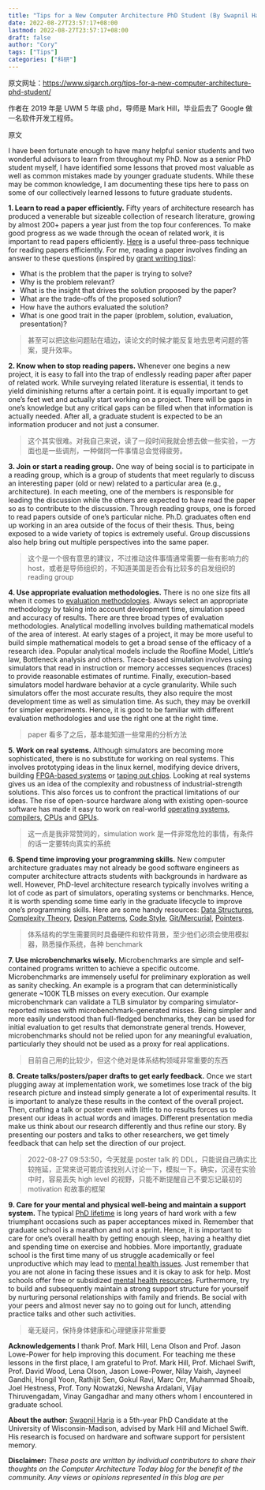 ```yaml
---
title: "Tips for a New Computer Architecture PhD Student (By Swapnil Haria)"
date: 2022-08-27T23:57:17+08:00
lastmod: 2022-08-27T23:57:17+08:00
draft: false
author: "Cory"
tags: ["Tips"]
categories: ["科研"]
---
```


原文网址：https://www.sigarch.org/tips-for-a-new-computer-architecture-phd-student/

作者在 2019 年是 UWM 5 年级 phd，导师是 Mark Hill，毕业后去了 Google 做一名软件开发工程师。

原文

I have been fortunate enough to have many helpful senior students and two wonderful advisors to learn from throughout my PhD. Now as a senior PhD student myself, I have identified some lessons that proved most valuable as well as common mistakes made by younger graduate students. While these may be common knowledge, I am documenting these tips here to pass on some of our collectively learned lessons to future graduate students.

**1. Learn to read a paper efficiently.**
Fifty years of architecture research has produced a venerable but sizeable collection of research literature, growing by almost 200+ papers a year just from the top four conferences. To make good progress as we wade through the ocean of related work, it is important to read papers efficiently. [Here](http://ccr.sigcomm.org/online/files/p83-keshavA.pdf) is a useful three-pass technique for reading papers efficiently. For me, reading a paper involves finding an answer to these questions (inspired by [grant writing tips](http://pages.cs.wisc.edu/~markhill/grant-tips.html)):

- What is the problem that the paper is trying to solve?
- Why is the problem relevant?
- What is the insight that drives the solution proposed by the paper?
- What are the trade-offs of the proposed solution?
- How have the authors evaluated the solution?
- What is one good trait in the paper (problem, solution, evaluation, presentation)?

> 甚至可以把这些问题贴在墙边，读论文的时候才能反复地去思考问题的答案，提升效率。

**2. Know when to stop reading papers.**
Whenever one begins a new project, it is easy to fall into the trap of endlessly reading paper after paper of related work. While surveying related literature is essential, it tends to yield diminishing returns after a certain point.  it is equally important to get one’s feet wet and actually start working on a project. There will be gaps in one’s knowledge but any critical gaps can be filled when that information is actually needed. After all, a graduate student is expected to be an information producer and not just a consumer.

> 这个其实很难。对我自己来说，读了一段时间我就会想去做一些实验，一方面也是一些调剂，一种做同一件事情总会觉得疲劳。

**3. Join or start a reading group.**
One way of being social is to participate in a reading group, which is a group of students that meet regularly to discuss an interesting paper (old or new) related to a particular area (e.g., architecture). In each meeting, one of the members is responsible for leading the discussion while the others are expected to have read the paper so as to contribute to the discussion. Through reading groups, one is forced to read papers outside of one’s particular niche. Ph.D. graduates often end up working in an area outside of the focus of their thesis. Thus, being exposed to a wide variety of topics is extremely useful. Group discussions also help bring out multiple perspectives into the same paper.

> 这个是一个很有意思的建议，不过推动这件事情通常需要一些有影响力的 host，或者是导师组织的，不知道美国是否会有比较多的自发组织的 reading group

**4. Use appropriate evaluation methodologies.**
There is no one size fits all when it comes to [evaluation methodologies](https://www.morganclaypool.com/doi/abs/10.2200/S00273ED1V01Y201006CAC010). Always select an appropriate methodology by taking into account development time, simulation speed and accuracy of results. There are three broad types of evaluation methodologies. Analytical modelling involves building mathematical models of the area of interest. At early stages of a project, it may be more useful to build simple mathematical models to get a broad sense of the efficacy of a research idea. Popular analytical models include the Roofline Model, Little’s law, Bottleneck analysis and others. Trace-based simulation involves using simulators that read in instruction or memory accesses sequences (traces) to provide reasonable estimates of runtime. Finally, execution-based simulators model hardware behavior at a cycle granularity. While such simulators offer the most accurate results, they also require the most development time as well as simulation time. As such, they may be overkill for simpler experiments. Hence, it is good to be familiar with different evaluation methodologies and use the right one at the right time.

> paper 看多了之后，基本能知道一些常用的分析方法

**5. Work on real systems.**
Although simulators are becoming more sophisticated, there is no substitute for working on real systems. This involves prototyping ideas in the linux kernel, modifying device drivers, building [FPGA-based systems](https://rise.cs.berkeley.edu/projects/firesim/) or [taping out chips](https://mshahrad.github.io/openpiton-asplos16.html). Looking at real systems gives us an idea of the complexity and robustness of industrial-strength solutions. This also forces us to confront the practical limitations of our ideas. The rise of open-source hardware along with existing open-source software has made it easy to work on real-world [operating systems](https://www.linux.org/), [compilers](https://llvm.org/), [CPUs](https://riscv.org/) and [GPUs](http://miaowgpu.org/).

> 这一点是我非常赞同的，simulation work 是一件非常危险的事情，有条件的话一定要转向真实的系统

**6. Spend time improving your programming skills.**
New computer architecture graduates may not already be good software engineers as computer architecture attracts students with backgrounds in hardware as well. However, PhD-level architecture research typically involves writing a lot of code as part of simulators, operating systems or benchmarks. Hence, it is worth spending some time early in the graduate lifecycle to improve one’s programming skills. Here are some handy resources:
[Data Structures](http://cs-www.cs.yale.edu/homes/aspnes/classes/223/notes.pdf), [Complexity Theory](http://bigocheatsheet.com/), [Design Patterns](http://pages.cs.wisc.edu/~swapnilh/resources/design-pattern-scard.pdf), [Code Style](http://google.github.io/styleguide/), [Git/Mercurial](http://rogerdudler.github.io/git-guide/), [Pointers](http://cslibrary.stanford.edu/102/PointersAndMemory.pdf).

> 体系结构的学生需要同时具备硬件和软件背景，至少他们必须会使用模拟器，熟悉操作系统，各种 benchmark

**7. Use microbenchmarks wisely.**
Microbenchmarks are simple and self-contained programs written to achieve a specific outcome. Microbenchmarks are immensely useful for preliminary exploration as well as sanity checking. An example is a program that can deterministically generate  ~100K TLB misses on every execution. Our example microbenchmark can validate a TLB simulator by comparing simulator-reported misses with microbenchmark-generated misses. Being simpler and more easily understood than full-fledged benchmarks, they can be used for initial evaluation to get results that demonstrate general trends. However, microbenchmarks should not be relied upon for any meaningful evaluation, particularly they should not be used as a proxy for real applications.

> 目前自己用的比较少，但这个绝对是体系结构领域非常重要的东西

**8. Create talks/posters/paper drafts to get early feedback.**
Once we start plugging away at implementation work, we sometimes lose track of the big research picture and instead simply generate a lot of experimental results. It is important to analyze these results in the context of the overall project. Then, crafting a talk or poster even with little to no results forces us to present our ideas in actual words and images. Different presentation media make us think about our research differently and thus refine our story. By presenting our posters and talks to other researchers, we get timely feedback that can help set the direction of our project.

> 2022-08-27 09:53:50，今天就是 poster talk 的 DDL，只能说自己确实比较拖延，正常来说可能应该找别人讨论一下，模拟一下。确实，沉浸在实验中时，容易丢失 high level 的视野，只能不断提醒自己不要忘记最初的 motivation 和故事的框架

**9. Care for your mental and physical well-being and maintain a support system.**
The typical [PhD lifetime](http://phdcomics.com/comics/archive.php?comicid=125) is long years of hard work with a few triumphant occasions such as paper acceptances mixed in. Remember that graduate school is a marathon and not a sprint. Hence, it is important to care for one’s overall health by getting enough sleep, having a healthy diet and spending time on exercise and hobbies. More importantly, graduate school is the first time many of us struggle academically or feel unproductive which may lead to [mental health issues](https://www.theatlantic.com/education/archive/2018/11/anxiety-depression-mental-health-graduate-school/576769/). Just remember that you are not alone in facing these issues and it is okay to ask for help. Most schools offer free or subsidized [mental health resources](https://www.uhs.wisc.edu/mental-health/). Furthermore, try to build and subsequently maintain a strong support structure for yourself by nurturing personal relationships with family and friends. Be social with your peers and almost never say no to going out for lunch, attending practice talks and other such activities.

> 毫无疑问，保持身体健康和心理健康非常重要

**Acknowledgements**
I thank Prof. Mark Hill, Lena Olson and Prof. Jason Lowe-Power for help improving this document. For teaching me these lessons in the first place, I am grateful to Prof. Mark Hill, Prof. Michael Swift, Prof. David Wood, Lena Olson, Jason Lowe-Power, Nilay Vaish, Jayneel Gandhi, Hongil Yoon, Rathijit Sen, Gokul Ravi, Marc Orr, Muhammad Shoaib, Joel Hestness, Prof. Tony Nowatzki, Newsha Ardalani, Vijay Thiruvengadam, Vinay Gangadhar and many others whom I encountered in graduate school.

**About the author:** [Swapnil Haria](http://pages.cs.wisc.edu/~swapnilh/) is a 5th-year PhD Candidate at the University of Wisconsin-Madison, advised by Mark Hill and Michael Swift. His research is focused on hardware and software support for persistent memory.

**Disclaimer:** *These posts are written by individual contributors to share their thoughts on the Computer Architecture Today blog for the benefit of the community. Any views or opinions represented in this blog are per*